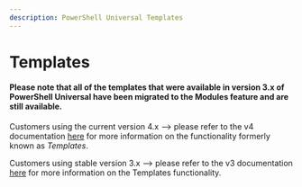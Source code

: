 ```yaml
---
description: PowerShell Universal Templates
---
```


# Templates

#### Please note that all of the templates that were available in version 3.x of PowerShell Universal have been migrated to the Modules feature and are still available.

Customers using the current version 4.x --> please refer to the v4 documentation [here](https://docs.powershelluniversal.com/platform/modules) for more information on the functionality formerly known as _Templates_.

Customers using stable version 3.x --> please refer to the v3 documentation [here](https://docs.powershelluniversal.com/v/v3/platform/templates) for more information on the Templates functionality.

